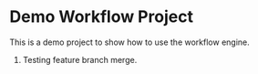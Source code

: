 ﻿# Demo Workflow Project 

This is a demo project to show how to use the workflow engine. 

1. Testing feature branch merge.